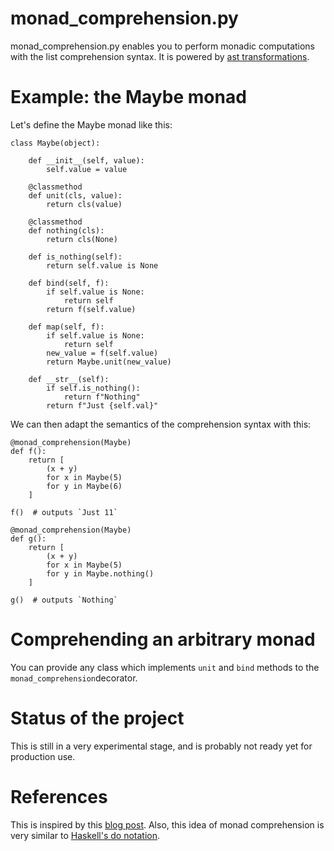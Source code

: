 # monad_comprehension.py

monad_comprehension.py enables you to perform monadic computations with the list comprehension syntax. It is powered by [ast transformations](https://docs.python.org/3.7/library/ast.html).

# Example: the Maybe monad

Let's define the Maybe monad like this:

```py3
class Maybe(object):

    def __init__(self, value):
        self.value = value

    @classmethod
    def unit(cls, value):
        return cls(value)

    @classmethod
    def nothing(cls):
        return cls(None)

    def is_nothing(self):
        return self.value is None

    def bind(self, f):
        if self.value is None:
            return self
        return f(self.value)

    def map(self, f):
        if self.value is None:
            return self
        new_value = f(self.value)
        return Maybe.unit(new_value)

    def __str__(self):
        if self.is_nothing():
            return f"Nothing"
        return f"Just {self.val}"
```

We can then adapt the semantics of the comprehension syntax with this:
```py3
@monad_comprehension(Maybe)
def f():
    return [
        (x + y)
        for x in Maybe(5)
        for y in Maybe(6)
    ]

f()  # outputs `Just 11`

@monad_comprehension(Maybe)
def g():
    return [
        (x + y)
        for x in Maybe(5)
        for y in Maybe.nothing()
    ]

g()  # outputs `Nothing`
```

# Comprehending an arbitrary monad

You can provide any class which implements `unit` and `bind` methods to the `monad_comprehension`decorator.

# Status of the project

This is still in a very experimental stage, and is probably not ready yet for production use.

# References

This is inspired by this [blog post](http://blog.sigfpe.com/2012/03/overloading-python-list-comprehension.html). Also, this idea of monad comprehension is very similar to [Haskell's do notation](https://en.wikibooks.org/wiki/Haskell/do_notation).
